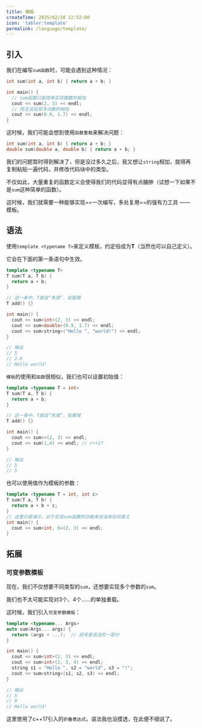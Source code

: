 ```yaml
---
title: 模板
createTime: 2025/02/28 22:52:00
icon: 'tabler:template'
permalink: /language/template/
---
```


## 引入

我们在编写`sum函数`时，可能会遇到这种情况：

```cpp
int sum(int a, int b) { return a + b; }

int main() {
  // sum函数只能用来实现整数的相加
  cout << sum(2, 3) << endl;
  // 而无法实现浮点数的相加
  cout << sum(0.9, 1.7) << endl;
}
```

这时候，我们可能会想到使用`函数重载`来解决问题：

```cpp
int sum(int a, int b) { return a + b; }
double sum(double a, double b) { return a + b; }
```

我们的问题暂时得到解决了，但是没过多久之后，我又想让`string`相加，就得再复制粘贴一遍代码，并修改代码块中的类型。

不仅如此，大量重复的函数定义会使得我们的代码显得有点臃肿（试想一下如果不是`sum`这种简单的函数）。

这时候，我们就需要一种能够实现==一次编写，多处复用==的强有力工具 —— 模板。

## 语法

使用`template <typename T>`来定义模板，约定俗成为**T**（当然也可以自己定义）。

它会在下面的第一条语句中生效。

```cpp
template <typename T>
T sum(T a, T b) {
  return a + b;
}

// 这一条中，T就会“失效”，会报错
T add() {}

int main() {
  cout << sum<int>(2, 3) << endl;
  cout << sum<double>(0.9, 1.7) << endl;
  cout << sum<string>("Hello ", "world!") << endl;
}

// 输出
// 5
// 2.6
// Hello world!
```

`模板`的使用和`函数`很相似，我们也可以设置初始值：

```cpp
template <typename T = int>
T sum(T a, T b) {
  return a + b;
}

// 这一条中，T就会“失效”，会报错
T add() {}

int main() {
  cout << sum<>(2, 3) << endl;
  cout << sum(1,4) << endl; // c++17
}

// 输出
// 5
// 5
```
也可以使用值作为模板的参数：

```cpp
template <typename T = int, int c>
T sum(T a, T b) {
  return a + b + c;
}
// 这里只是演示，对于实现sum函数的功能来说没有任何意义
int main() { 
  cout << sum<int, 6>(2, 3) << endl; 
}
```


## 拓展

### 可变参数模板

现在，我们不仅想要不同类型的`sum`，还想要实现多个参数的`sum`。

我们也不太可能实现对3个、4个......的单独重载。

这时候，我们引入`可变参数模板`：

```cpp
template <typename... Args>
auto sum(Args... args) {
  return (args + ...);  // 括号是语法的一部分
}

int main() {
  cout << sum<int>(2, 3) << endl;
  cout << sum<int>(2, 3, 4) << endl;
  string s1 = "Hello ", s2 = "world", s3 = "!";
  cout << sum<string>(s1, s2, s3) << endl;
}

// 输出
// 5
// 9
// Hello world!
```

这里使用了c++17引入的`折叠表达式`，语法我也没摸透，在此便不细说了。
